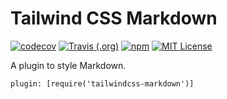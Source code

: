 # Tailwind CSS Markdown

<p>
  <a href="https://codecov.io/gh/estevanmaito/tailwindcss-markdown"><img src="https://codecov.io/gh/estevanmaito/tailwindcss-markdown/branch/master/graph/badge.svg" alt="codecov" /></a>
  <a href="https://travis-ci.com/github/estevanmaito/tailwindcss-markdown"><img src="https://img.shields.io/travis/estevanmaito/tailwindcss-markdown" alt="Travis (.org)" /></a>
  <a href="https://www.npmjs.com/package/mytailwindcss-markdown"><img src="https://img.shields.io/npm/v/mytailwindcss-markdown" alt="npm" /></a>
  <a href="https://github.com/estevanmaito/tailwindcss-markdown/blob/master/LICENSE"><img src="https://img.shields.io/github/license/estevanmaito/tailwindcss-markdown" alt="MIT License" /></a>
</p>

A plugin to style Markdown.

`plugin: [require('tailwindcss-markdown')]`
